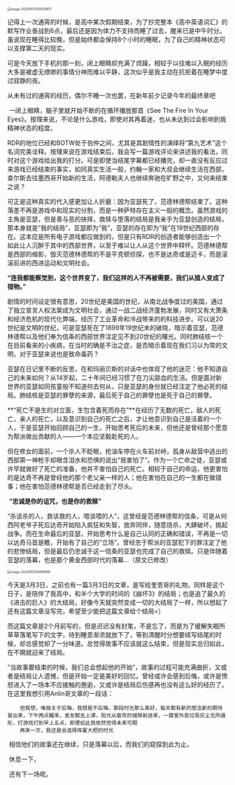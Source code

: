 <img src="img\image-20230107030025617.png" alt="image-20230107030025617" style="zoom:50%;" />

​		记得上一次通宵的时候，是高中某次假期结束，为了抄完整本《高中英语词汇》的默写作业奋战到6点，最后还是因为体力不支持而睡了过去，醒来已是中午时分。虽说现在睡得比较晚，但是始终都会保持8个小时的睡眠，为了自己的精神状态可以支撑第二天的现实。

​		可是今天放下手机的那一刻，闭上眼睛却充满了烦躁，相较于以往难以入眠的经历大多是被虚无缥缈的事情分神而难以平静，这次似乎是我主动在抗拒着在睡梦中度过寂静的夜。

​		从未有过的通宵的经历，偶尔不睡一次也罢，在新年前夕记录今年的最终章吧

​		一闭上眼睛，脑子里就开始不断的在循环播放那首《See The Fire In Your Eyes》。按理来说，不论是什么游戏，即使对其再着迷，也从未达到过会影响到我精神状态的程度。

​		RDR的地位已经和BOTW处于伯仲之间，尤其是其剧情性的演绎将“第九艺术”这个名词完美诠释。按理来说在游戏结束后，我会写一篇游戏评论来讲述我的看法，同时对这个游戏给出我的打分。可是即使当结尾字幕都已经播完，却一直没有反应过来游戏已经结束的事实，如同真实生活一般，约翰一家和大叔会继续生活在西部，查尔斯去往墨西哥开始新的生活，阿德勒夫人也继续奔驰在旷野之中，又何来结束之说？

​		可正是这种真实的代入感更加让人折磨：因为亚瑟死了，范德林德帮结束了。这种落差不再是游戏中和现实的分割，而是一种萨特存在主义一般的概念。虽然游戏的主角是亚瑟，但是善与恶的抉择，救赎与堕落的结局是我亲手为亚瑟创造的结局，那本身就是“我的结局”，亚瑟即为“我”，亚瑟的存在即为“我”在19世纪西部的存在。这本应是所有电子游戏都应做到的，但是只有RDR的创造者能够创造出一个如此让人沉醉于其中的西部世界，以至于难以让人从这个世界中释怀。范德林德帮是西部的缩影，毁灭范德林德帮的不是平克顿侦探，也不是达奇或是迈卡，而是滚滚前进的西进运动和文明社会。

​		**“连我都能察觉到，这个世界变了，我们这样的人不再被需要，我们从猎人变成了猎物。”**

​		剧情的时间设定很有意思，20世纪是美国的世纪，从南北战争度过的美国，通过了独立宣言人权法案成为文明社会，通过一战二战经济蓬勃发展，同时又有大萧条和经济危机的现代化弊端，经历了工业革命和冷战带来的的科技进步。可以说20世纪是文明的世纪，可是亚瑟死在了1899年19世纪末的破晓，暗示着亚瑟，范德林德帮以及他们奉为信条的西部世界注定见不到20世纪的曙光。同时肺结核一个在目前看来的小疾病，在当时的确是不治之症，是否暗示着现在我们习以为常的文明，对于亚瑟来说也是致命毒药？

​		亚瑟在日记里不断的反思，在和玛丽贝斯的对话中也体现了他的迷茫：他不知道自己的未来如何？从14岁起，二十年间已经习惯了在刀尖舔血的生活。但是面对新世界的亚瑟如同孩童般不知道何去何从，只是亚瑟的身份就已经注定了他必死的结局。肺结核是亚瑟的罪孽的来源，最后死于自己的罪孽也是死于自己的罪孽。

​		**“死亡不是生的对立面，生包含着死而存在”**在经历了无数的死亡，敌人的死亡，亲人的死亡，以及意识到自己的死亡之后，才让他意识到自己是活着的一个人，于是亚瑟开始回顾自己的一生，开始思考死后的未来，但他还是曾经那个愿意为帮派做出贡献的人——一个本应坚毅赴死的人。

​	但在修女的面前，一个杀人不眨眼，抢油车停在火车前对峙，孤身从敌营中逃出的西部第一神枪手却眼含泪水和恐惧的说出“我害怕了”。作为一个亡命之徒，亚瑟或许早就做好了死亡的准备，他并不害怕自己的死亡。相较于自己的命运，他更害怕的是达奇不再是曾经他的那个老父亲一样的人；他在害怕在自己的一生都在做错事；他在害怕范德林德帮是否已经走到了尽头。

​		**“忠诚是你的诅咒，也是你的救赎”**

​		“杀该杀的人，救该救的人，喂该喂的人”，这曾经是范德林德帮的信条，可是从何西阿老爷子死后达奇开始陷入疯狂和失智，放弃同伴，随意烧杀，大肆破坏，挑起战争。而在生命最后的亚瑟，开始思考什么是自己认同的正确和错误，不再是一切以达奇马首是瞻，开始有了自己的“立场”。曾经忠于帮派的亚瑟犯下的罪注定了他的悲惨结局，但是最后仍忠诚于这一信条的亚瑟也完成了自己的救赎。只是伴随着亚瑟的落幕，也是那个黄金西部时代的落幕...（原文已修改）

<img src="img\image-20230107044918181.png" alt="image-20230107044918181" style="zoom:50%;" />



​		今天是3月3日，之前也有一篇3月3日的文章，是写给奎恩哥的礼物。同样是这个日子，是陪伴了我高中，和半个大学的时间的《崩坏3》的结局；也是追了最久的《进击的巨人》的大结局，好像今天就突然变成一切的大结局了一样，所以想起了还有这篇文章没写完，希望至少能把这篇文章给个结局=）

​		而这篇文章是2个月前写的，但是迟迟没有封笔，不是忘了，而是为了缓解失眠所草草落笔写下的文字，待到睡意渐浓就放下了，等到清醒时分想要续写结尾的时候，却总感觉却了一分味道。总觉得故事不应该就这么结束，但是现实总归如此，在不期就迎来了结局。

​		“当故事要结束的时候，我们总会想起他的开始”，故事的过程可能充满曲折，又或者是结局让人遗憾，但是开始一定是美好的回忆。曾经或许会感到后悔，或许是愤怒进入了一场本不应接触的邂逅，又或许是结局后伤感再也没有这么好的经历了。在这里我想引用Anlin哥文章的一段话：


		但我想，唯独关于后悔，我想是不后悔，那段时光那么美好，每天都有新的想法新的期待冒出来，下午两点醒来，舍友都去上课，阳光从窗帘的缝隙射进来，一寝室外卖垃圾灰尘无所遁形，打游戏打到早上五点，即便如此我依然觉得未来可期
		再来一次，我还是会选择挥霍大把的时光

​		相信他们的故事还在继续，只是落幕以后，而我们的窥探到此为止。

​		休息一下，

​		还有下一场呢。

